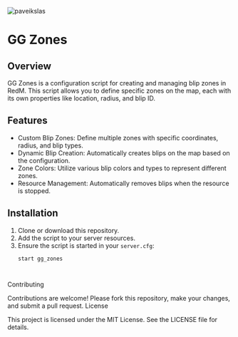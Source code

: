 ![paveikslas](https://github.com/GrybasTV/gg_zones/assets/118368718/4f3f41c7-2a88-4a61-8ceb-b7fb4894886f)


# GG Zones

## Overview

GG Zones is a configuration script for creating and managing blip zones in RedM. This script allows you to define specific zones on the map, each with its own properties like location, radius, and blip ID.

## Features

- Custom Blip Zones: Define multiple zones with specific coordinates, radius, and blip types.
- Dynamic Blip Creation: Automatically creates blips on the map based on the configuration.
- Zone Colors: Utilize various blip colors and types to represent different zones.
- Resource Management: Automatically removes blips when the resource is stopped.

## Installation

1. Clone or download this repository.
2. Add the script to your server resources.
3. Ensure the script is started in your `server.cfg`:
   ```plaintext
   start gg_zones

    
Contributing

Contributions are welcome! Please fork this repository, make your changes, and submit a pull request.
License

This project is licensed under the MIT License. See the LICENSE file for details.

